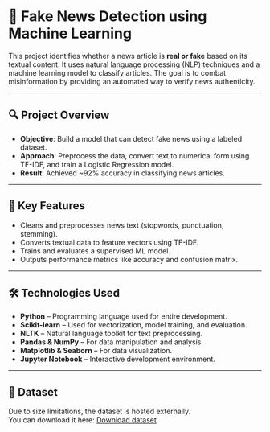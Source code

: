 # 📰 Fake News Detection using Machine Learning

This project identifies whether a news article is **real or fake** based on its textual content. It uses natural language processing (NLP) techniques and a machine learning model to classify articles. The goal is to combat misinformation by providing an automated way to verify news authenticity.

---

## 🔍 Project Overview

- **Objective**: Build a model that can detect fake news using a labeled dataset.
- **Approach**: Preprocess the data, convert text to numerical form using TF-IDF, and train a Logistic Regression model.
- **Result**: Achieved ~92% accuracy in classifying news articles.

---

## 🧠 Key Features

- Cleans and preprocesses news text (stopwords, punctuation, stemming).
- Converts textual data to feature vectors using TF-IDF.
- Trains and evaluates a supervised ML model.
- Outputs performance metrics like accuracy and confusion matrix.

---

## 🛠️ Technologies Used

- **Python** – Programming language used for entire development.
- **Scikit-learn** – Used for vectorization, model training, and evaluation.
- **NLTK** – Natural language toolkit for text preprocessing.
- **Pandas & NumPy** – For data manipulation and analysis.
- **Matplotlib & Seaborn** – For data visualization.
- **Jupyter Notebook** – Interactive development environment.

---

## 📂 Dataset

Due to size limitations, the dataset is hosted externally.  
You can download it here: [Download dataset](https://drive.google.com/drive/folders/1_YBPgv6Q4WiX9zztCRqKbOktGn6FHyG9?usp=sharing)
